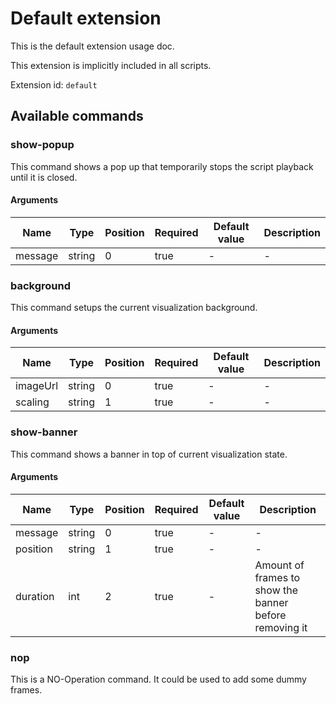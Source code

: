 # Default extension

This is the default extension usage doc. 

This extension is implicitly included in all scripts.

Extension id: `default`

## Available commands

### show-popup

This command shows a pop up that temporarily stops the script playback until it is closed.

#### Arguments

| Name    | Type   | Position | Required | Default value | Description |
|---------|--------|----------|----------|---------------|-------------|
| message | string | 0        | true     | -             | -           |

### background

This command setups the current visualization background.

#### Arguments

| Name     | Type   | Position | Required | Default value | Description |
|----------|--------|----------|----------|---------------|-------------|
| imageUrl | string | 0        | true     | -             | -           |
| scaling  | string | 1        | true     | -             | -           |

### show-banner

This command shows a banner in top of current visualization state.

#### Arguments

| Name     | Type   | Position | Required | Default value | Description                                            |
|----------|--------|----------|----------|---------------|--------------------------------------------------------|
| message  | string | 0        | true     | -             | -                                                      |
| position | string | 1        | true     | -             | -                                                      |
| duration | int    | 2        | true     | -             | Amount of frames to show the banner before removing it |

### nop

This is a NO-Operation command. It could be used to add some dummy frames.

